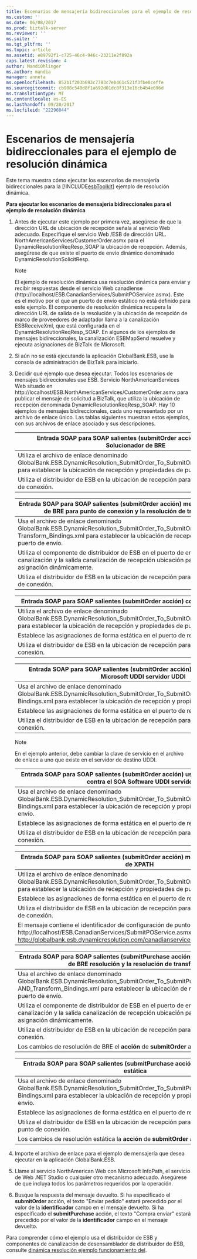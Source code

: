 ```yaml
---
title: Escenarios de mensajería bidireccionales para el ejemplo de resolución dinámica | Documentos de Microsoft
ms.custom: ''
ms.date: 06/08/2017
ms.prod: biztalk-server
ms.reviewer: ''
ms.suite: ''
ms.tgt_pltfrm: ''
ms.topic: article
ms.assetid: e89792f1-c725-46c4-946c-23211e2f892a
caps.latest.revision: 4
author: MandiOhlinger
ms.author: mandia
manager: anneta
ms.openlocfilehash: 852b1f203b693c7783c7eb461c521f3fbe0ceffe
ms.sourcegitcommit: cb908c540d8f1a692d01dc8f313e16cb4b4e696d
ms.translationtype: MT
ms.contentlocale: es-ES
ms.lasthandoff: 09/20/2017
ms.locfileid: "22296044"
---
```

# <a name="two-way-messaging-scenarios-for-the-dynamic-resolution-sample"></a>Escenarios de mensajería bidireccionales para el ejemplo de resolución dinámica
Este tema muestra cómo ejecutar los escenarios de mensajería bidireccionales para la [!INCLUDE[esbToolkit](../includes/esbtoolkit-md.md)] ejemplo de resolución dinámica.  
  
 **Para ejecutar los escenarios de mensajería bidireccionales para el ejemplo de resolución dinámica**  
  
1.  Antes de ejecutar este ejemplo por primera vez, asegúrese de que la dirección URL de ubicación de recepción señala al servicio Web adecuado. Especifique el servicio Web /ESB de dirección URL. NorthAmericanServices/CustomerOrder.asmx para el DynamicResolutionReqResp_SOAP la ubicación de recepción. Además, asegúrese de que existe el puerto de envío dinámico denominado DynamicResolutionSolicitResp.  
  
    > [!NOTE]
    >  El ejemplo de resolución dinámica usa resolución dinámica para enviar y recibir respuestas desde el servicio Web canadiense (http://localhost/ESB.CanadianServices/SubmitPOService.asmx). Este es el motivo por el que un puerto de envío estático no está definido para este ejemplo. El componente de resolución dinámica recupera la dirección URL de salida de la resolución y la ubicación de recepción de marco de proveedores de adaptador llama a la canalización ESBReceiveXml, que está configurada en el DynamicResolutionReqResp_SOAP. En algunos de los ejemplos de mensajes bidireccionales, la canalización ESBMapSend resuelve y ejecuta asignaciones de BizTalk de Microsoft.  
  
2.  Si aún no se está ejecutando la aplicación GlobalBank.ESB, use la consola de administración de BizTalk para iniciarlo.  
  
3.  Decidir qué ejemplo que desea ejecutar. Todos los escenarios de mensajes bidireccionales use ESB. Servicio NorthAmericanServices Web situado en http://localhost/ESB.NorthAmericanServices/CustomerOrder.asmx para publicar el mensaje de solicitud a BizTalk, que utiliza la ubicación de recepción denominada DynamicResolutionReqResp_SOAP. Hay 10 ejemplos de mensajes bidireccionales, cada uno representado por un archivo de enlace único. Las tablas siguientes muestran estos ejemplos, con sus archivos de enlace asociado y sus descripciones.  
  
    |Entrada SOAP para SOAP salientes (submitOrder acción) mediante el Solucionador de BRE|  
    |---------------------------------------------------------------------------------|  
    |Utiliza el archivo de enlace denominado GlobalBank.ESB.DynamicResolution_SubmitOrder_To_SubmitOrder_BRE_Bindings.xml para establecer la ubicación de recepción y propiedades de puerto de envío.|  
    |Utiliza el distribuidor de ESB en la ubicación de recepción para la resolución de punto de conexión.|  
  
    |Entrada SOAP para SOAP salientes (submitOrder acción) mediante el Solucionador de BRE para punto de conexión y la resolución de transformación|  
    |----------------------------------------------------------------------------------------------------------------------------|  
    |Usa el archivo de enlace denominado GlobalBank.ESB.DynamicResolution_SubmitOrder_To_SubmitOrder_BRE_Routing_AND_ Transform_Bindings.xml para establecer la ubicación de recepción y propiedades de puerto de envío.|  
    |Utiliza el componente de distribuidor de ESB en el puerto de envío de salida de la canalización y la salida canalización de recepción ubicación para resolver y ejecutar la asignación dinámicamente.|  
    |Utiliza el distribuidor de ESB en la ubicación de recepción para la resolución de punto de conexión.|  
  
    |Entrada SOAP para SOAP salientes (submitOrder acción) con la resolución estática|  
    |------------------------------------------------------------------------------------|  
    |Utiliza el archivo de enlace denominado GlobalBank.ESB.DynamicResolution_SubmitOrder_To_SubmitOrder_STATIC_Bindings.xml para establecer la ubicación de recepción y propiedades de puerto de envío.|  
    |Establece las asignaciones de forma estática en el puerto de recepción.|  
    |Utiliza el distribuidor de ESB en la ubicación de recepción para la resolución de punto de conexión.|  
  
    |Entrada SOAP para SOAP salientes (submitOrder acción) con la resolución en el Microsoft UDDI servidor UDDI|  
    |--------------------------------------------------------------------------------------------------------------------|  
    |Usa el archivo de enlace denominado GlobalBank.ESB.DynamicResolution_SubmitOrder_To_SubmitOrder_UDDI_MSFTREGISTRY_ Bindings.xml para establecer la ubicación de recepción y propiedades de puerto de envío.|  
    |Establece las asignaciones de forma estática en el puerto de recepción.|  
    |Utiliza el distribuidor de ESB en la ubicación de recepción para la resolución de punto de conexión.|  
  
    > [!NOTE]
    >  En el ejemplo anterior, debe cambiar la clave de servicio en el archivo de enlace a uno que existe en el servidor de destino UDDI.  
  
    |Entrada SOAP para SOAP salientes (submitOrder acción) usando el UDDI resolución contra el SOA Software UDDI servidor|  
    |-----------------------------------------------------------------------------------------------------------------------|  
    |Usa el archivo de enlace denominado GlobalBank.ESB.DynamicResolution_SubmitOrder_To_SubmitOrder_UDDI_SOAREGISTRY_ Bindings.xml para establecer la ubicación de recepción y propiedades de puerto de envío.|  
    |Establece las asignaciones de forma estática en el puerto de recepción.|  
    |Utiliza el distribuidor de ESB en la ubicación de recepción para la resolución de punto de conexión.|  
  
    |Entrada SOAP para SOAP salientes (submitOrder acción) mediante el Solucionador de XPATH|  
    |-----------------------------------------------------------------------------------|  
    |Utiliza el archivo de enlace denominado GlobalBank.ESB.DynamicResolution_SubmitOrder_To_SubmitOrder_XPATH_Bindings.xml para establecer la ubicación de recepción y propiedades de puerto de envío.|  
    |Establece las asignaciones de forma estática en el puerto de recepción.|  
    |Utiliza el distribuidor de ESB en la ubicación de recepción para la resolución de punto de conexión.|  
    |El mensaje contiene el identificador de configuración de punto de conexión = http://localhost/ESB.CanadianServices/SubmitPOService.asmx y customerName = http://globalbank.esb.dynamicresolution.com/canadianservices/.|  
  
    |Entrada SOAP para SOAP salientes (submitPurchase acción) con el punto de conexión de BRE resolución y la resolución de transformación|  
    |---------------------------------------------------------------------------------------------------------------------------|  
    |Usa el archivo de enlace denominado GlobalBank.ESB.DynamicResolution_SubmitOrder_To_SubmitPurchaseOrder_BRE_Routing_ AND_Transform_Bindings.xml para establecer la ubicación de recepción y propiedades de puerto de envío.|  
    |Utiliza el componente de distribuidor de ESB en el puerto de envío de salida de la canalización y la salida canalización de recepción ubicación para resolver y ejecutar la asignación dinámicamente.|  
    |Utiliza el distribuidor de ESB en la ubicación de recepción para la resolución de punto de conexión.|  
    |Los cambios de resolución de BRE el **acción** de **submitOrder** a **submitPurchase**.|  
  
    |Entrada SOAP para SOAP salientes (submitPurchase acción) con la resolución estática|  
    |---------------------------------------------------------------------------------------|  
    |Usa el archivo de enlace denominado GlobalBank.ESB.DynamicResolution_SubmitOrder_To_SubmitPurchaseOrder_STATIC_ Bindings.xml para establecer la ubicación de recepción y propiedades de puerto de envío.|  
    |Establece las asignaciones de forma estática en el puerto de recepción.|  
    |Utiliza el distribuidor de ESB en la ubicación de recepción para la resolución de punto de conexión.|  
    |Los cambios de resolución estática la **acción** de **submitOrder** a **submitPurchase**.|  
  
4.  Importe el archivo de enlace para el ejemplo de mensajería que desea ejecutar en la aplicación GlobalBank.ESB.  
  
5.  Llame al servicio NorthAmerican Web con Microsoft InfoPath, el servicio de Web .NET Studio o cualquier otro mecanismo adecuado. Asegúrese de que incluya todos los parámetros requeridos por la operación.  
  
6.  Busque la respuesta del mensaje devuelto. Si ha especificado el **submitOrder** acción, el texto "Enviar pedido" estará precedido por el valor de la **identificador** campo en el mensaje devuelto. Si ha especificado el **submitPurchase** acción, el texto "Compra enviar" estará precedido por el valor de la **identificador** campo en el mensaje devuelto.  
  
 Para comprender cómo el ejemplo usa el distribuidor de ESB y componentes de canalización de desensamblador de distribuidor de ESB, consulte [dinámica resolución ejemplo funcionamiento del](../esb-toolkit/how-the-dynamic-resolution-sample-works.md).